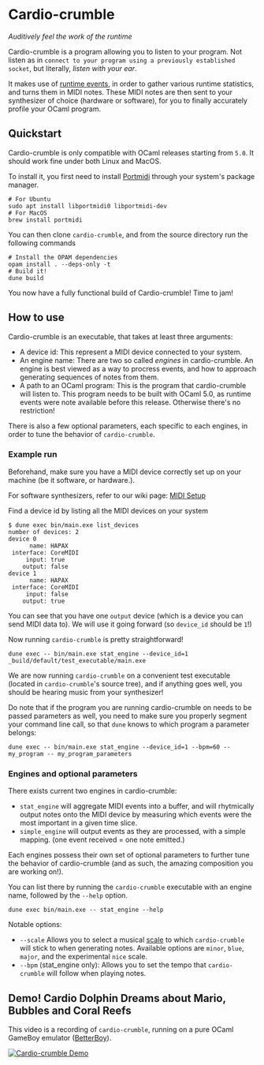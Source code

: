 # Cardio-crumble

*Auditively feel the work of the runtime*

Cardio-crumble is a program allowing you to listen to your program.
Not listen as in `connect to your program using a previously established socket`, but literally, *listen with your ear*.

It makes use of [runtime events](https://v2.ocaml.org/releases/5.0/api/Runtime_events.html), in order to gather various runtime statistics, and turns them in MIDI notes.
These MIDI notes are then sent to your synthesizer of choice (hardware or software), for you to finally accurately profile your OCaml program.

## Quickstart

Cardio-crumble is only compatible with OCaml releases starting from `5.0`.
It should work fine under both Linux and MacOS.

To install it, you first need to install [Portmidi](https://github.com/PortMidi/portmidi) through your system's package manager.

```shell
# For Ubuntu
sudo apt install libportmidi0 libportmidi-dev
# For MacOS
brew install portmidi
```
You can then clone `cardio-crumble`, and from the source directory run the following commands

```shell
# Install the OPAM dependencies
opam install . --deps-only -t
# Build it!
dune build
```

You now have a fully functional build of Cardio-crumble! Time to jam!

## How to use

Cardio-crumble is an executable, that takes at least three arguments:

- A device id: This represent a MIDI device connected to your system.
- An engine name: There are two so called *engines* in cardio-crumble. An engine is best viewed as a way to procress events, and how to approach generating sequences of notes from them.
- A path to an OCaml program: This is the program that cardio-crumble will listen to. This program needs to be built with OCaml 5.0, as runtime events were note available before this release. Otherwise there's no restriction!

There is also a few optional parameters, each specific to each engines, in order to tune the behavior of `cardio-crumble`.

### Example run

Beforehand, make sure you have a MIDI device correctly set up on your machine (be it software, or hardware.).

For software synthesizers, refer to our wiki page: [MIDI Setup](https://github.com/pitag-ha/cardio-crumble/wiki/MIDI-Setup)


Find a device id by listing all the MIDI devices on your system

```shell
$ dune exec bin/main.exe list_devices
number of devices: 2               
device 0
      name: HAPAX
 interface: CoreMIDI
     input: true
    output: false
device 1
      name: HAPAX
 interface: CoreMIDI
     input: false
    output: true
```

You can see that you have one `output` device (which is a device you can send MIDI data to). We will use it going forward (so `device_id` should be `1`!)

Now running `cardio-crumble` is pretty straightforward!
```shell
dune exec -- bin/main.exe stat_engine --device_id=1 _build/default/test_executable/main.exe
```

We are now running `cardio-crumble` on a convenient test executable (located in `cardio-crumble`'s source tree), and if anything goes well, you should be hearing music from your synthesizer!

Do note that if the program you are running cardio-crumble on needs to be passed parameters as well, you need to make sure you properly segment your command line call, so that `dune` knows to which program a parameter belongs:


```shell
dune exec -- bin/main.exe stat_engine --device_id=1 --bpm=60 -- my_program -- my_program_parameters
```

### Engines and optional parameters

There exists current two engines in cardio-crumble:

- `stat_engine` will aggregate MIDI events into a buffer, and will rhytmically output notes onto the MIDI device by measuring which events were the most important in a given time slice.
- `simple_engine` will output events as they are processed, with a simple mapping. (one event received = one note emitted.)

Each engines possess their own set of optional parameters to further tune the behavior of cardio-crumble (and as such, the amazing composition you are working on!).

You can list there by running the `cardio-crumble` executable with an engine name, followed by the `--help` option.

```shell
dune exec bin/main.exe -- stat_engine --help
```

Notable options:

- `--scale` Allows you to select a musical [scale](https://en.wikipedia.org/wiki/Scale_(music)) to which `cardio-crumble` will stick to when generating notes. Available options are `minor`, `blue`, `major`, and the experimental `nice` scale.
- `--bpm` (stat_engine only): Allows you to set the tempo that `cardio-crumble` will follow when playing notes.

## Demo! Cardio Dolphin Dreams about Mario, Bubbles and Coral Reefs


This video is a recording of `cardio-crumble`, running on a pure OCaml GameBoy emulator ([BetterBoy](https://github.com/unsound-io/BetterBoy)).

[![Cardio-crumble Demo](https://img.youtube.com/vi/fA9BdO2JyyE/0.jpg)](https://www.youtube.com/watch?v=fA9BdO2JyyE)
